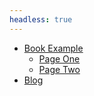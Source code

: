 ```yaml
---
headless: true
---
```


- [Book Example](/docs/)
  - [Page One](/docs/page-one)
  - [Page Two](/docs/page-two)
- [Blog](/posts)